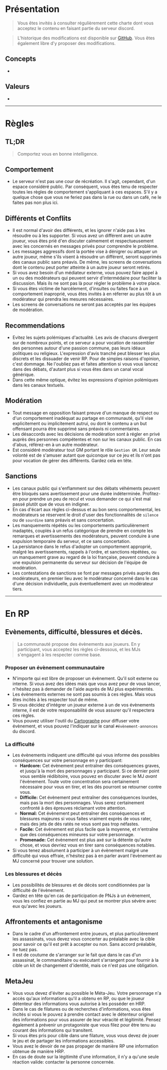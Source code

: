 # Présentation

> Vous êtes invités à consulter régulièrement cette charte dont vous acceptez le contenu en faisant partie du serveur discord.

> L'historique des modifications est disponible sur [GitHub](https://github.com/GW2RP/chart/commits/master/CHARTE.md). Vous êtes également libre d'y proposer des modifications.

## Concepts
- 

## Valeurs
- 

--- 

# Règles

## TL;DR
> Comportez vous en bonne intelligence.

## Comportement
- Le serveur n'est pas une cour de récréation. Il s'agit, cependant, d'un espace considéré public. Par conséquent, vous êtes tenu de respecter toutes les règles de comportement s'appliquant à ces espaces. S'il y a quelque chose que vous ne feriez pas dans la rue ou dans un café, ne le faites pas non plus ici.

## Différents et Conflits
- Il est normal d'avoir des différents, et les ignorer n'aide pas à les résoudre ou à les supporter. Si vous avez un différent avec un autre joueur, vous êtes prié d'en discuter calmement et respectueusement avec les concernés en messages privés pour comprendre le problème.
- Les messages aggressifs dont la portée vise à dénigrer ou attaquer un autre joueur, même s'ils visent à résoudre un différent, seront supprimés des canaux public sans préavis. De même, les screens de conversations dont le contenu peut porter atteinte à un autre joueur seront retirés.
- Si vous avez besoin d'un médiateur externe, vous pouvez faire appel à un ou des modérateurs qui peuvent servir d'intermédaire pour faciliter la discussion. Mais ils ne sont pas là pour régler le problème à votre place.
- Si vous êtes victime de harcèlement, d'insultes ou faites face à un comportement inaproprié, vous êtes invités à en réferrer au plus tôt à un modérateur qui prendra les mesures nécessaires.
- Les screens de conversations ne seront pas acceptés par les équipes de modération.

## Recommendations
- Evitez les sujets polémiques d'actualité. Les avis de chacuns divergent sur de nombreux points, et ce serveur a pour vocation de rassembler des personnes autour d'une passion commune, pas leurs idéaux politiques ou religieux. L'expression d'avis tranché peut blesser les plus discrets et les dissuader de venir RP. Pour de simples raisons d'opinion, c'est dommage. Ne l'oubliez pas et faites attention si vous vous lancez dans des débats, d'autant plus si vous êtes dans un canal vocal générique.
- Dans cette même optique, évitez les expressions d'opinion polémiques dans les canaux textuels.

## Modération
- Tout message en opposition faisant preuve d'un manque de respect ou d'un comportement inadéquat au partage en communauté, qu'il vise explicitement ou implicitement autrui, ou dont le contenu a un but offensant pourra être supprimé sans préavis ni commentaires.
- Les désaccords avec les décisions de modération sont à régler en privé auprès des personnes compétentes et non sur les canaux public. En cas d'abus, référez-en à un autre modérateur.
- Est considéré modérateur tout GM portant le rôle `Gestion GM`. Leur seule volonté est de s'amuser autant que quiconque sur ce jeu et ils n'ont pas pour vocation de gérer des différents. Gardez cela en tête.

## Sanctions
- Les canaux public qui s'enflamment sur des débats véhéments peuvent être bloqués sans avertissement pour une durée indéterminée. Profitez-en pour prendre un peu de recul et vous demander ce qui s'est mal passé plutôt que de vous en indigner.
- En cas d'écart aux règles ci-dessus et au bon sens comportemental, les modérateurs se réservent le droit d'user des fonctionnalités de `silence` ou de `sourdine` sans préavis et sans concertation.
- Les manquements répétés ou les comportements particulièrement inadaptés, couplés à un refus catégorique de prendre en compte les remarques et avertissements des modérateurs, peuvent conduire à une expulsion temporaire du serveur, et ce sans concertation.
- La persistance dans le refus d'adopter un comportement approprié, malgré les avertissements, rappels à l'ordre, et sanctions répétées, ou un manquement grave au regard de la loi française, peuvent conduire à une expulsion permanente du serveur sur décision de l'équipe de modération.
- Les contestations de sanctions se font par messages privés auprès des modérateurs, en premier lieu avec le modérateur concerné dans le cas d'une décision individuelle, puis éventuellement avec un modérateur tiers.

---

# En RP

## Evènements, difficulté, blessures et décès.
> La communauté propose des évènements aux joueurs. En y participant, vous acceptez les règles ci-dessous, et les MJs s'engagent à les respecter comme base.  

### Proposer un évènement communautaire
- N'importe qui est libre de proposer un évènement. Qu'il soit externe ou interne. Si vous avez des idées mais que vous avez peur de vous lancer, n'hésitez pas à demander de l'aide auprès de MJ plus expérimentés.
- Les évènements externes ne sont pas soumis à ces règles. Mais vous êtes incités à les respecter tout de même.
- Si vous décidez d'intégrer un joueur externe à un de vos évènements interne, il est de votre responsabilité de vous assurer qu'il respectera ces règles.
- Vous pouvez utiliser l'outil du [Cartographe](https://gw2rp-tools.ovh/) pour diffuser votre évènement, et vous pouvez l'indiquer sur le canal `#évènement-annonces` du discord.

### La difficulté
- Les évènements indiquent une difficulté qui vous informe des possibles conséquences sur votre personnage en y participant:
  - **Hardcore:** Cet évènement peut entraîner des conséquences graves, et jusqu'à la mort des personnages y participant. Si ce dernier point vous semble rédibitoire, vous pouvez en discuter avec le MJ *avant* l'évènement. Toute votre concentration sera certainement nécessaire pour vous en tirer, et les dés pourront se retourner contre vous.
  - **Difficile:** Cet évènement peut entraîner des conséquences lourdes, mais pas la mort des personnages. Vous serez certainement confronté à des épreuves réclamant votre attention.
  - **Normal:** Cet évènement peut entraîner des conséquences et blessures majeures si vous faites vraiment exprès de vous rater, mais des jets de dés ratés ne vous sont pas trop néfastes.
  - **Facile:** Cet évènement est plus facile que la moyenne, et n'entraîne que des conséquences mineures sur votre personnage.
  - **Promenade:** Cet évènement est plus axé sur la détente qu'autre chose, et vous devriez vous en tirer sans conséquences notables.
- Si vous tenez absolument à participer à un évènement malgré une difficulté qui vous effraie, n'hésitez pas à en parler avant l'évènement au MJ concerné pour trouver une solution.

### Les blessures et décès
- Les possibilités de blessures et de décès sont conditionnées par la difficulté de l'évènement. 
- Gardez en tête qu'en cas de participation de PNJs à un évènement, vous les confiez en partie au MJ qui peut se montrer plus sévère avec eux qu'avec les joueurs.

## Affrontements et antagonisme
- Dans le cadre d'un affrontement entre joueurs, et plus particulièrement les assassinats, vous devez vous concerter au préalable avec la cible pour savoir ce qu'il est prêt à accepter ou non. Sans accord préalable, ne tuez pas.
- Il est de coutume de s'arranger sur le fait que dans le cas d'un assassinat, le commanditaire ou exécutant s'arrangent pour fournir à la cible un kit de changement d'identité, mais ce n'est pas une obligation.

## MetaJeu
- Vous vous devez d'éviter au possible le Méta-Jeu. Votre personnage n'a accès qu'aux informations qu'il a obtenu en RP, ou que le joueur détenteur des informations vous autorise à les posséder en HRP.
- Dans le cas de filatures ou de recherches d'informations, vous êtes incités si vous le pouvez à prendre contact avec le détenteur originel des informations pour vous assurer de leur véracité et légitimité. Pensez également à prévenir un protagoniste que vous filez pour être tenu au courant des informations qui transitent.
- Si vous êtes pris pour cible dans une filature, vous vous devez de jouer le jeu et de partager les informations accessibles.
- Vous avez le devoir de ne pas propager de manière RP une information obtenue de manière HRP.
- En cas de doute sur la légitimité d'une information, il n'y a qu'une seule réaction valide: contacter la personne concernée.
